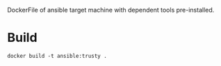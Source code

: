 DockerFile of ansible target machine with dependent tools pre-installed.

# Build

    docker build -t ansible:trusty .
